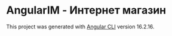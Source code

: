 # AngularIM - Интернет магазин

This project was generated with [Angular CLI](https://github.com/angular/angular-cli) version 16.2.16.

